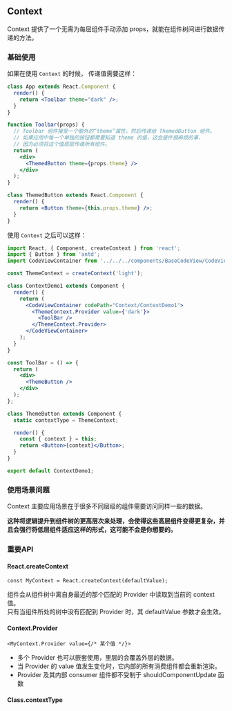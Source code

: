 ## Context

Context 提供了一个无需为每层组件手动添加 props，就能在组件树间进行数据传递的方法。


### 基础使用

如果在使用 `Context` 的时候， 传递值需要这样：                  
```jsx harmony
class App extends React.Component {
  render() {
    return <Toolbar theme="dark" />;
  }
}

function Toolbar(props) {
  // Toolbar 组件接受一个额外的“theme”属性，然后传递给 ThemedButton 组件。
  // 如果应用中每一个单独的按钮都需要知道 theme 的值，这会是件很麻烦的事，
  // 因为必须将这个值层层传递所有组件。
  return (
    <div>
      <ThemedButton theme={props.theme} />
    </div>
  );
}

class ThemedButton extends React.Component {
  render() {
    return <Button theme={this.props.theme} />;
  }
}
```

使用 `Context` 之后可以这样：                    
```jsx harmony
import React, { Component, createContext } from 'react';
import { Button } from 'antd';
import CodeViewContainer from '../../../components/BaseCodeView/CodeViewContainer';

const ThemeContext = createContext('light');

class ContextDemo1 extends Component {
  render() {
    return (
      <CodeViewContainer codePath="Context/ContextDemo1">
        <ThemeContext.Provider value={'dark'}>
          <ToolBar />
        </ThemeContext.Provider>
      </CodeViewContainer>
    );
  }
}

const ToolBar = () => {
  return (
    <div>
      <ThemeButton />
    </div>
  );
};

class ThemeButton extends Component {
  static contextType = ThemeContext;

  render() {
    const { context } = this;
    return <Button>{context}</Button>;
  }
}

export default ContextDemo1;
```

### 使用场景问题
Context 主要应用场景在于很多不同层级的组件需要访问同样一些的数据。

**这种将逻辑提升到组件树的更高层次来处理，会使得这些高层组件变得更复杂，并且会强行将低层组件适应这样的形式，这可能不会是你想要的。**


### 重要API

#### React.createContext
`const MyContext = React.createContext(defaultValue);`

组件会从组件树中离自身最近的那个匹配的 Provider 中读取到当前的 context 值。                         
只有当组件所处的树中没有匹配到 Provider 时，其 defaultValue 参数才会生效。

#### Context.Provider
`<MyContext.Provider value={/* 某个值 */}>`

- 多个 Provider 也可以嵌套使用，里层的会覆盖外层的数据。
- 当 Provider 的 value 值发生变化时，它内部的所有消费组件都会重新渲染。
- Provider 及其内部 consumer 组件都不受制于 shouldComponentUpdate 函数

#### Class.contextType


